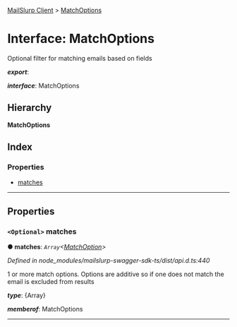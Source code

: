 [MailSlurp Client](../README.md) > [MatchOptions](../interfaces/matchoptions.md)

# Interface: MatchOptions

Optional filter for matching emails based on fields

*__export__*: 

*__interface__*: MatchOptions

## Hierarchy

**MatchOptions**

## Index

### Properties

* [matches](matchoptions.md#matches)

---

## Properties

<a id="matches"></a>

### `<Optional>` matches

**● matches**: *`Array`<[MatchOption](../modules/matchoption.md)>*

*Defined in node_modules/mailslurp-swagger-sdk-ts/dist/api.d.ts:440*

1 or more match options. Options are additive so if one does not match the email is excluded from results

*__type__*: {Array}

*__memberof__*: MatchOptions

___

